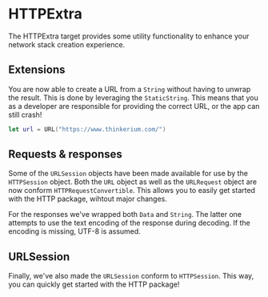 #  HTTPExtra

The HTTPExtra target provides some utility functionality to enhance your network stack creation experience. 

## Extensions

You are now able to create a URL from a `String` without having to unwrap the result. 
This is done by leveraging the `StaticString`. 
This means that you as a developer are responsible for providing the correct URL, 
or the app can still crash!

```swift
let url = URL("https://www.thinkerium.com/")
```

## Requests & responses

Some of the `URLSession` objects have been made available for use by the `HTTPSession` object. 
Both the `URL` object as well as the `URLRequest` object are now conform `HTTPRequestConvertible`.
This allows you to easily get started with the HTTP package, wihtout major changes.

For the responses we've wrapped both `Data` and `String`. 
The latter one attempts to use the text encoding of the response during decoding.
If the encoding is missing, UTF-8 is assumed.

## URLSession

Finally, we've also made the `URLSession` conform to `HTTPSession`. This way, you can quickly
get started with the HTTP package!
